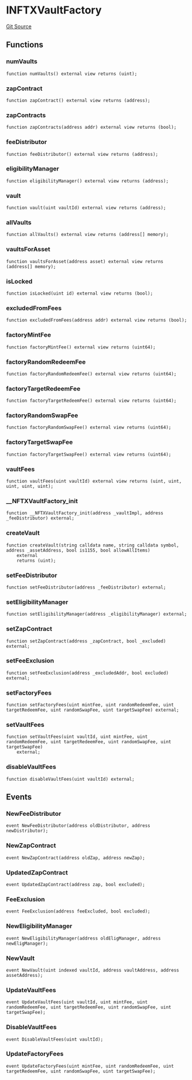 # INFTXVaultFactory
[Git Source](https://github.com/FloorDAO/floor-v2/blob/c8169a0594ad07a37d169672a50f4155c41be809/src/interfaces/nftx/NFTXVaultFactory.sol)


## Functions
### numVaults


```solidity
function numVaults() external view returns (uint);
```

### zapContract


```solidity
function zapContract() external view returns (address);
```

### zapContracts


```solidity
function zapContracts(address addr) external view returns (bool);
```

### feeDistributor


```solidity
function feeDistributor() external view returns (address);
```

### eligibilityManager


```solidity
function eligibilityManager() external view returns (address);
```

### vault


```solidity
function vault(uint vaultId) external view returns (address);
```

### allVaults


```solidity
function allVaults() external view returns (address[] memory);
```

### vaultsForAsset


```solidity
function vaultsForAsset(address asset) external view returns (address[] memory);
```

### isLocked


```solidity
function isLocked(uint id) external view returns (bool);
```

### excludedFromFees


```solidity
function excludedFromFees(address addr) external view returns (bool);
```

### factoryMintFee


```solidity
function factoryMintFee() external view returns (uint64);
```

### factoryRandomRedeemFee


```solidity
function factoryRandomRedeemFee() external view returns (uint64);
```

### factoryTargetRedeemFee


```solidity
function factoryTargetRedeemFee() external view returns (uint64);
```

### factoryRandomSwapFee


```solidity
function factoryRandomSwapFee() external view returns (uint64);
```

### factoryTargetSwapFee


```solidity
function factoryTargetSwapFee() external view returns (uint64);
```

### vaultFees


```solidity
function vaultFees(uint vaultId) external view returns (uint, uint, uint, uint, uint);
```

### __NFTXVaultFactory_init


```solidity
function __NFTXVaultFactory_init(address _vaultImpl, address _feeDistributor) external;
```

### createVault


```solidity
function createVault(string calldata name, string calldata symbol, address _assetAddress, bool is1155, bool allowAllItems)
    external
    returns (uint);
```

### setFeeDistributor


```solidity
function setFeeDistributor(address _feeDistributor) external;
```

### setEligibilityManager


```solidity
function setEligibilityManager(address _eligibilityManager) external;
```

### setZapContract


```solidity
function setZapContract(address _zapContract, bool _excluded) external;
```

### setFeeExclusion


```solidity
function setFeeExclusion(address _excludedAddr, bool excluded) external;
```

### setFactoryFees


```solidity
function setFactoryFees(uint mintFee, uint randomRedeemFee, uint targetRedeemFee, uint randomSwapFee, uint targetSwapFee) external;
```

### setVaultFees


```solidity
function setVaultFees(uint vaultId, uint mintFee, uint randomRedeemFee, uint targetRedeemFee, uint randomSwapFee, uint targetSwapFee)
    external;
```

### disableVaultFees


```solidity
function disableVaultFees(uint vaultId) external;
```

## Events
### NewFeeDistributor

```solidity
event NewFeeDistributor(address oldDistributor, address newDistributor);
```

### NewZapContract

```solidity
event NewZapContract(address oldZap, address newZap);
```

### UpdatedZapContract

```solidity
event UpdatedZapContract(address zap, bool excluded);
```

### FeeExclusion

```solidity
event FeeExclusion(address feeExcluded, bool excluded);
```

### NewEligibilityManager

```solidity
event NewEligibilityManager(address oldEligManager, address newEligManager);
```

### NewVault

```solidity
event NewVault(uint indexed vaultId, address vaultAddress, address assetAddress);
```

### UpdateVaultFees

```solidity
event UpdateVaultFees(uint vaultId, uint mintFee, uint randomRedeemFee, uint targetRedeemFee, uint randomSwapFee, uint targetSwapFee);
```

### DisableVaultFees

```solidity
event DisableVaultFees(uint vaultId);
```

### UpdateFactoryFees

```solidity
event UpdateFactoryFees(uint mintFee, uint randomRedeemFee, uint targetRedeemFee, uint randomSwapFee, uint targetSwapFee);
```


